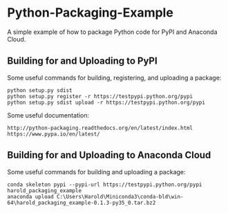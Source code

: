 # Python-Packaging-Example
A simple example of how to package Python code for PyPI and Anaconda Cloud.

## Building for and Uploading to PyPI

Some useful commands for building, registering, and uploading a package:

    python setup.py sdist
    python setup.py register -r https://testpypi.python.org/pypi
    python setup.py sdist upload -r https://testpypi.python.org/pypi

Some useful documentation:

    http://python-packaging.readthedocs.org/en/latest/index.html
    https://www.pypa.io/en/latest/
    
## Building for and Uploading to Anaconda Cloud

Some useful commands for building and uploading a package:

    conda skeleton pypi --pypi-url https://testpypi.python.org/pypi harold_packaging_example
    anaconda upload C:\Users\Harold\Miniconda3\conda-bld\win-64\harold_packaging_example-0.1.3-py35_0.tar.bz2
